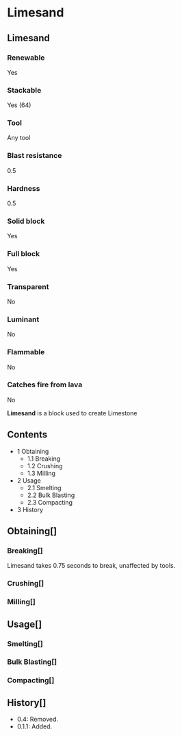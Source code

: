 # Limesand

## Limesand

### Renewable

Yes

### Stackable

Yes (64)

### Tool

Any tool

### Blast resistance

0.5

### Hardness

0.5

### Solid block

Yes

### Full block

Yes

### Transparent

No

### Luminant

No

### Flammable

No

### Catches fire from lava

No

**Limesand** is a block used to create Limestone

## Contents

- 1 Obtaining
    - 1.1 Breaking
    - 1.2 Crushing
    - 1.3 Milling
- 2 Usage
    - 2.1 Smelting
    - 2.2 Bulk Blasting
    - 2.3 Compacting
- 3 History

## Obtaining[]

### Breaking[]

Limesand takes 0.75 seconds to break, unaffected by tools.

### Crushing[]

### Milling[]

## Usage[]

### Smelting[]

### Bulk Blasting[]

### Compacting[]

## History[]

- 0.4: Removed.
- 0.1.1: Added.